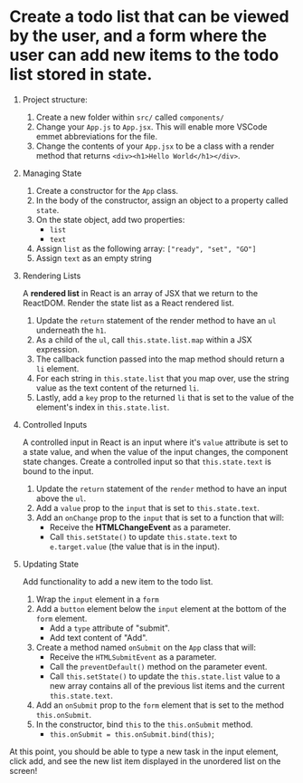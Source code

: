 # Create a todo list that can be viewed by the user, and a form where the user can add new items to the todo list stored in state.

1. Project structure:
    1. Create a new folder within `src/` called `components/`
    1. Change your `App.js` to `App.jsx`. This will enable more VSCode emmet abbreviations for the file.
    1. Change the contents of your `App.jsx` to be a class with a render method that returns `<div><h1>Hello World</h1></div>`.
1. Managing State
    1. Create a constructor for the `App` class.
    1. In the body of the constructor, assign an object to a property called `state`.
    1. On the state object, add two properties:
        - `list`
        - `text`
    1. Assign `list` as the following array: `["ready", "set", "GO"]`
    1. Assign `text` as an empty string
1. Rendering Lists
    
    A __rendered list__ in React is an array of JSX that we return to the ReactDOM. Render the state list as a React rendered list.
    1. Update the `return` statement of the render method to have an `ul` underneath the `h1`.
    1. As a child of the `ul`, call `this.state.list.map` within a JSX expression.
    1. The callback function passed into the map method should return a `li` element.
    1. For each string in `this.state.list` that you map over, use the string value as the text content of the returned `li`.
    1. Lastly, add a `key` prop to the returned `li` that is set to the value of the element's index in `this.state.list`.
1. Controlled Inputs 
    
    A controlled input in React is an input where it's `value` attribute is set to a state value, and when the value of the input changes, the component state changes. Create a controlled input so that `this.state.text` is bound to the input.
    1. Update the `return` statement of the `render` method to have an input above the `ul`.
    1. Add a `value` prop to the `input` that is set to `this.state.text`.
    1. Add an `onChange` prop to the `input` that is set to a function that will:
        - Receive the __HTMLChangeEvent__ as a parameter.
        - Call `this.setState()` to update `this.state.text` to `e.target.value` (the value that is in the input).
1. Updating State

    Add functionality to add a new item to the todo list.
    1. Wrap the `input` element in a `form`
    1. Add a `button` element below the `input` element at the bottom of the `form` element.
        - Add a `type` attribute of "submit".
        - Add text content of "Add".
    1. Create a method named `onSubmit` on the `App` class that will:
         - Receive the `HTMLSubmitEvent` as a parameter.
         - Call the `preventDefault()` method on the parameter event.
         - Call `this.setState()` to update the `this.state.list` value to a new array contains all of the previous list items and the current `this.state.text`.
    1. Add an `onSubmit` prop to the `form` element that is set to the method `this.onSubmit`.
    1. In the constructor, bind `this` to the `this.onSubmit` method.
        - `this.onSubmit = this.onSubmit.bind(this)`;

At this point, you should be able to type a new task in the input element, click add, and see the new list item displayed in the unordered list on the screen!
